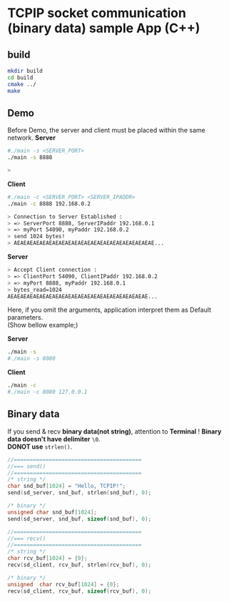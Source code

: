 # TCPIP socket communication (binary data) sample App (C++)

## build
```bash
mkdir build
cd build
cmake ../
make
```

## Demo
Before Demo, the server and client must be placed within the same network.
**Server**  
```bash
#./main -s <SERVER_PORT>
./main -s 8888

> 
```
**Client**  
```bash
#./main -c <SERVER_PORT> <SERVER_IPADDR>
./main -c 8888 192.168.0.2

> Connection to Server Established :
> => ServerPort 8888, ServerIPaddr 192.168.0.1 
> => myPort 54090, myPaddr 192.168.0.2
> send 1024 bytes!
> AEAEAEAEAEAEAEAEAEAEAEAEAEAEAEAEAEAEAEAEAEAE...
```
**Server**  
```bash
> Accept Client connection :
> => ClientPort 54090, ClientIPaddr 192.168.0.2
> => myPort 8888, myPaddr 192.168.0.1 
> bytes_read=1024
AEAEAEAEAEAEAEAEAEAEAEAEAEAEAEAEAEAEAEAEAEAE...
```

Here, if you omit the arguments, application interpret them as Default parameters.  
 (Show bellow example;)

**Server**  
```bash
./main -s
#./main -s 8080
```
**Client** 
```bash
./main -c
#./main -c 8080 127.0.0.1
```


## Binary data
If you send & recv **binary data(not string)**, attention to **Terminal** !
**Binary data doesn't have delimiter** `\0`.  
**DONOT use** `strlen()`.  

```c
//========================================
//=== send()
//========================================
/* string */
char snd_buf[1024] = "Hello, TCPIP!";
send(sd_server, snd_buf, strlen(snd_buf), 0);

/* binary */
unsigned char snd_buf[1024];
send(sd_server, snd_buf, sizeof(snd_buf), 0);

//========================================
//=== recv()
//========================================
/* string */
char rcv_buf[1024] = {0};
recv(sd_client, rcv_buf, strlen(rcv_buf), 0);

/* binary */
unsigned  char rcv_buf[1024] = {0};
recv(sd_client, rcv_buf, sizeof(rcv_buf), 0); 
```
